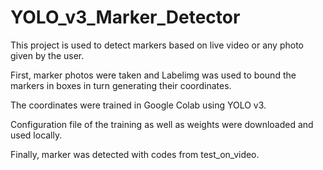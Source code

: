 # YOLO_v3_Marker_Detector

This project is used to detect markers based on live video or any photo given by the user.

First, marker photos were taken and Labelimg was used to bound the markers in boxes in turn generating their coordinates.

The coordinates were trained in Google Colab using YOLO v3.

Configuration file of the training as well as weights were downloaded and used locally.

Finally, marker was detected with codes from test_on_video.
